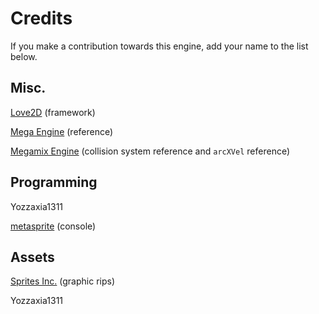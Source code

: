 # Credits
If you make a contribution towards this engine, add your name to the list below.

## Misc.
[Love2D](http://love2d.org) (framework)

[Mega Engine](http://sprites-inc.co.uk/showthread.php?tid=1648) (reference)

[Megamix Engine](https://github.com/MegamixEngine/MegamixEngine) (collision system reference and `arcXVel` reference)

## Programming
Yozzaxia1311

[metasprite](https://github.com/metasprite) (console)

## Assets
[Sprites Inc.](http://sprites-inc.co.uk/) (graphic rips)

Yozzaxia1311
